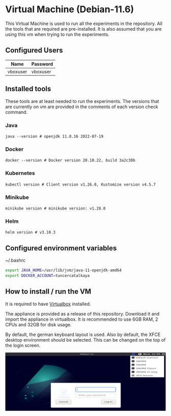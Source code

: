 # Virtual Machine (Debian-11.6)
This Virtual Machine is used to run all the experiments in the repository. All the tools that are required
are pre-installed. It is also assumed that you are using this vm when trying to run the experiments.

## Configured Users
| Name       | Password |
|------------|----------|
| vboxuser   | vboxuser |

## Installed tools
These tools are at least needed to run the experiments. The versions that are currently on vm are
provided in the comments of each version check command.

### Java
```shell
java --version # openjdk 11.0.16 2022-07-19
```

### Docker
```shell
docker --version # Docker version 20.10.22, build 3a2c30b
```

### Kubernetes
```shell
kubectl version # Client version v1.26.0, Kustomize version v4.5.7
```

### Minikube
```shell
minikube version # minikube version: v1.28.0
```

### Helm
```shell
helm version # v3.10.3
```

## Configured environment variables
~/.bashrc
```bash
export JAVA_HOME=/usr/lib/jvm/java-11-openjdk-amd64
export DOCKER_ACCOUNT=tuncercatalkaya
```

## How to install / run the VM
It is required to have [Virtualbox](https://www.virtualbox.org/) installed.

The appliance is provided as a release of this repository. Download it and import the appliance in virtualbox.
It is recommended to use 6GB RAM, 2 CPUs and 32GB for disk usage.

By default, the german keyboard layout is used. Also by default, the XFCE desktop environment should be selected.
This can be changed on the top of the login screen.

![](imgs/change_desktop_environment.PNG)
